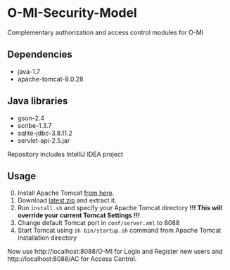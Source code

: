# O-MI-Security-Model
Complementary authorization and access control modules for O-MI

Dependencies
------------
- java-1.7
- apache-tomcat-8.0.28

Java libraries
--------------
- gson-2.4
- scribe-1.3.7
- sqlite-jdbc-3.8.11.2
- servlet-api-2.5.jar


Repository includes IntelliJ IDEA project

Usage
------------
0. Install Apache Tomcat [from here](https://tomcat.apache.org/download-80.cgi).
1. Download [latest zip](https://github.com/filiroman/O-MI-Security-Model/archive/master.zip) and extract it.
2. Run `install.sh` and specify your Apache Tomcat directory
<b>!!! This will override your current Tomcat Settings !!!</b>
3. Change default Tomcat port in `conf/server.xml` to 8088
4. Start Tomcat using `sh bin/startup.sh` command from Apache Tomcat installation directory

Now use http://localhost:8088/O-MI for Login and Register new users and http://localhost:8088/AC for Access Control.

